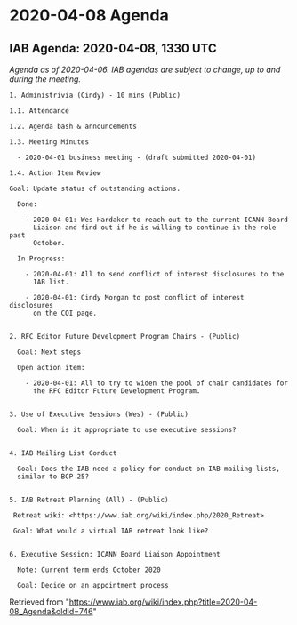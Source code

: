




2020-04-08 Agenda
=================





IAB Agenda: 2020-04-08, 1330 UTC
--------------------------------


*Agenda as of 2020-04-06. IAB agendas are subject to change, up to and during the meeting.*




```
1. Administrivia (Cindy) - 10 mins (Public)

1.1. Attendance

1.2. Agenda bash & announcements

1.3. Meeting Minutes 

  - 2020-04-01 business meeting - (draft submitted 2020-04-01) 

1.4. Action Item Review 

Goal: Update status of outstanding actions.	

  Done:

    - 2020-04-01: Wes Hardaker to reach out to the current ICANN Board 
      Liaison and find out if he is willing to continue in the role past 
      October.

  In Progress:

    - 2020-04-01: All to send conflict of interest disclosures to the 
      IAB list.

    - 2020-04-01: Cindy Morgan to post conflict of interest disclosures 
      on the COI page.


2. RFC Editor Future Development Program Chairs - (Public)

  Goal: Next steps

  Open action item:

    - 2020-04-01: All to try to widen the pool of chair candidates for 
      the RFC Editor Future Development Program.


3. Use of Executive Sessions (Wes) - (Public)

  Goal: When is it appropriate to use executive sessions?


4. IAB Mailing List Conduct

  Goal: Does the IAB need a policy for conduct on IAB mailing lists, 
  similar to BCP 25?


5. IAB Retreat Planning (All) - (Public)

 Retreat wiki: <https://www.iab.org/wiki/index.php/2020_Retreat>

 Goal: What would a virtual IAB retreat look like?


6. Executive Session: ICANN Board Liaison Appointment

  Note: Current term ends October 2020

  Goal: Decide on an appointment process
```





Retrieved from "<https://www.iab.org/wiki/index.php?title=2020-04-08_Agenda&oldid=746>"


